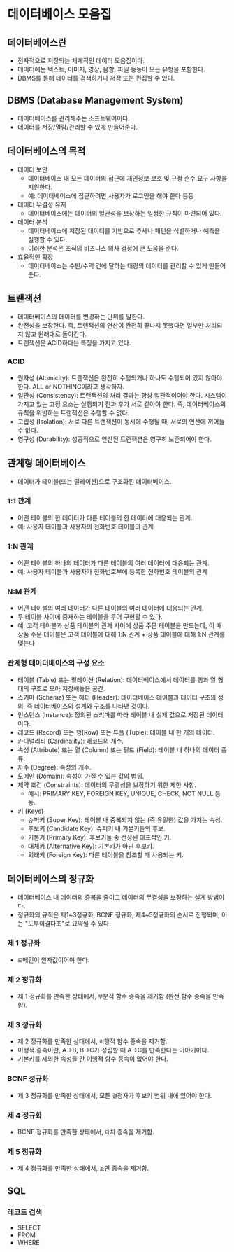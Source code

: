 # 데이터베이스 모음집

## 데이터베이스란
- 전자적으로 저장되는 체계적인 데이터 모음집이다.
- 데이터에는 텍스트, 이미지, 영상, 음향, 파일 등등이 모든 유형을 포함한다.
- DBMS를 통해 데이터를 검색하거나 저장 또는 편집할 수 있다.

## DBMS (Database Management System)
- 데이터베이스를 관리해주는 소프트웨어이다.
- 데이터를 저장/열람/관리할 수 있게 만들어준다.

## 데이터베이스의 목적
- 데이터 보안
  - 데이터베이스 내 모든 데이터의 접근에 개인정보 보호 및 규정 준수 요구 사항을 지원한다.
  - 예: 데이터베이스에 접근하려면 사용자가 로그인을 해야 한다 등등
- 데이터 무결성 유지
  - 데이터베이스에는 데이터의 일관성을 보장하는 일정한 규칙이 마련되어 있다.
- 데이터 분석
  - 데이터베이스에 저장된 데이터를 기반으로 추세나 패턴을 식별하거나 예측을 실행할 수 있다.
  - 이러한 분석은 조직의 비즈니스 의사 결정에 큰 도움을 준다.
- 효율적인 확장
  - 데이터베이스는 수만/수억 건에 달하는 대량의 데이터를 관리할 수 있게 만들어준다.

## 트랜잭션
- 데이터베이스의 데이터를 변경하는 단위를 말한다.
- 완전성을 보장한다. 즉, 트랜잭션의 연산이 완전히 끝나지 못했다면 일부만 처리되지 않고 원래대로 돌아간다.
- 트랜잭션은 ACID하다는 특징을 가지고 있다.

### ACID
- 원자성 (Atomicity): 트랜잭션은 완전히 수행되거나 하나도 수행되어 있지 않아야 한다. ALL or NOTHING이라고 생각하자.
- 일관성 (Consistency): 트랜잭션의 처리 결과는 항상 일관적이어야 한다. 시스템이 가지고 있는 고정 요소는 실행되기 전과 후가 서로 같아야 한다. 즉, 데이터베이스의 규칙을 위반하는 트랜잭션은 수행할 수 없다.
- 고립성 (Isolation): 서로 다른 트랜잭션이 동시에 수행될 때, 서로의 연산에 끼어들 수 없다.
- 영구성 (Durability): 성공적으로 연산된 트랜잭션은 영구히 보존되어야 한다.

## 관계형 데이터베이스
- 데이터가 테이블(또는 릴레이션)으로 구조화된 데이터베이스.
### 1:1 관계
- 어떤 테이블의 한 데이터가 다른 테이블의 한 데이터에 대응되는 관계.
- 예: 사용자 테이블과 사용자의 전화번호 테이블의 관계
### 1:N 관계
- 어떤 테이블의 하나의 데이터가 다른 테이블의 여러 데이터에 대응되는 관계.
- 예: 사용자 테이블과 사용자가 전화번호부에 등록한 전화번호 테이블의 관계
### N:M 관계
- 어떤 테이블의 여러 데이터가 다른 테이블의 여러 데이터에 대응되는 관계.
- 두 테이블 사이에 중재하는 테이블을 두어 구현할 수 있다.
- 예: 고객 테이블과 상품 테이블의 관계 사이에 상품 주문 테이블을 만드는데, 이 때 상품 주문 테이블은 고객 테이블에 대해 1:N 관계 + 상품 테이블에 대해 1:N 관계를 맺는다
### 관계형 데이터베이스의 구성 요소
- 테이블 (Table) 또는 릴레이션 (Relation): 데이터베이스에서 데이터를 행과 열 형태의 구조로 모아 저장해놓은 공간.
- 스키마 (Schema) 또는 헤더 (Header): 데이터베이스 테이블과 데이터 구조의 정의, 즉 데이터베이스의 설계와 구조를 나타낸 것이다.
- 인스턴스 (Instance): 정의된 스키마를 따라 테이블 내 실제 값으로 저장된 데이터이다.
- 레코드 (Record) 또는 행(Row) 또는 튜플 (Tuple): 테이블 내 한 개의 데이터.
- 카디널리티 (Cardinality): 레코드의 개수.
- 속성 (Attribute) 또는 열 (Column) 또는 필드 (Field): 테이블 내 하나의 데이터 종류.
- 차수 (Degree): 속성의 개수.
- 도메인 (Domain): 속성이 가질 수 있는 값의 범위.
- 제약 조건 (Constraints): 데이터의 무결성을 보장하기 위한 제한 사항.
  - 예시: PRIMARY KEY, FOREIGN KEY, UNIQUE, CHECK, NOT NULL 등등.
- 키 (Keys)
  - 슈퍼키 (Super Key): 테이블 내 중복되지 않는 (즉 유일한) 값을 가지는 속성.
  - 후보키 (Candidate Key): 슈퍼키 내 기본키들의 후보.
  - 기본키 (Primary Key): 후보키들 중 선정된 대표적인 키.
  - 대체키 (Alternative Key): 기본키가 아닌 후보키.
  - 외래키 (Foreign Key): 다른 테이블을 참조할 때 사용되는 키.

## 데이터베이스의 정규화
- 데이터베이스 내 데이터의 중복을 줄이고 데이터의 무결성을 보장하는 설계 방법이다.
- 정규화의 규칙은 제1~3정규화, BCNF 정규화, 제4~5정규화의 순서로 진행되며, 이는 "도부이결다조"로 요약될 수 있다.
### 제 1 정규화
- `도`메인이 원자값이어야 한다.
### 제 2 정규화
- 제 1 정규화를 만족한 상태에서, `부`분적 함수 종속을 제거함 (완전 함수 종속을 만족함).
### 제 3 정규화
- 제 2 정규화를 만족한 상태에서, `이`행적 함수 종속을 제거함.
- 이행적 종속이란, A->B, B->C가 성립할 때 A->C를 만족한다는 이야기이다.
- 기본키를 제외한 속성들 간 이행적 함수 종속이 없어야 한다.
### BCNF 정규화
- 제 3 정규화를 만족한 상태에서, 모든 `결`정자가 후보키 범위 내에 있어야 한다.
### 제 4 정규화
- BCNF 정규화를 만족한 상태에서, `다`치 종속을 제거함.
### 제 5 정규화
- 제 4 정규화를 만족한 상태에서, `조`인 종속을 제거함.

## SQL
### 레코드 검색
- SELECT
- FROM
- WHERE
